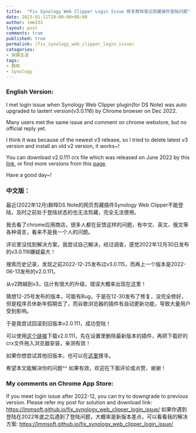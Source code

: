 ```yaml
---
title:  "Fix Synology Web Clipper Login Issue 修复群晖笔记剪藏插件登陆问题"
date: 2023-01-11T20:00:00+08:00
author: lmm333
layout: post
comments: true
published: true
permalink: /fix_synology_web_clipper_login_issue/
categories:
- 挨踢生涯
tags:
- 群晖
- Synology
---
```


### English Version:

I met login issue when Synology Web Clipper plugin(for DS Note) was auto upgraded to lastert version(v3.0.116) by Chrome browser on Dec 2022.

Many users met the same issue and comment on chrome webstore, but no official reply yet.

I think it was because of the newest v3 release, so I tried to delete latest v3 version and install an old v2 version, it works~!

You can download v2.0.111 crx file which was released on June 2022 by this [link](https://www.crx4chrome.com/go.php?p=305957&i=pcfbfimijgibligmbglggnbiobgjgmbk&s=zs9xSBGT8DO2s&l=https%3A%2F%2Ff6.crx4chrome.com%2Fcrx.php%3Fi%3Dpcfbfimijgibligmbglggnbiobgjgmbk%26v%3D2.0.111), or find more versions from this [page](https://www.crx4chrome.com/history/10755/).

Have a good day~!

### 中文版：

最近(2022年12月)群晖DS Note的网页剪藏插件Synology Web Clipper不能登陆，及时之前处于登陆状态的也无法剪藏，完全无法使用。
<!--more-->
我去看了chrome应用商店，很多人都在反馈这样的问题，有中文、英文、俄文等各种语言，看来不是我一个人的问题。

评论里没找到解决方案，我尝试自己解决，经过调查，感觉2022年12月30日发布的v3.0.116嫌疑最大！

搜索历史记录，发现之前2022-12-25发布过v3.0.115，而再上一个版本是2022-06-13发布的v2.0.111。

从v2跨越到v3，估计有很大的升级，错误大概率出现在这里！

猜想12-25号发布的版本，可能有Bug，于是在12-30发布了修复，没完全修好，但是程序员休新年假期去了，而谷歌浏览器的插件有自动更新功能，导致大量用户受到影响。

于是我尝试回滚到旧版本v2.0.111，成功登陆！

可以使用[这个链接](https://www.crx4chrome.com/go.php?p=305957&i=pcfbfimijgibligmbglggnbiobgjgmbk&s=zs9xSBGT8DO2s&l=https%3A%2F%2Ff6.crx4chrome.com%2Fcrx.php%3Fi%3Dpcfbfimijgibligmbglggnbiobgjgmbk%26v%3D2.0.111)下载v2.0.111，先在设置里删除最新版本的插件，再把下载好的crx文件拖入浏览器安装，亲测有效！

如果你想尝试其他旧版本，也可以在[这里](https://www.crx4chrome.com/history/10755/)搜寻。

希望本文能解决你的问题^^ 如果有效，欢迎在下面评论或点赞，谢谢！

### My comments on Chrome App Store:

If you meet login issue after 2022-12, you can try to downgrade to previous version. Please refer my post for solution and download link: https://lmmsoft.github.io/fix_synology_web_clipper_login_issue/
如果你遇到登陆在2022年底之后遇到了登陆问题，大概率是新版本差点，可以看看我的解决方案: https://lmmsoft.github.io/fix_synology_web_clipper_login_issue/

